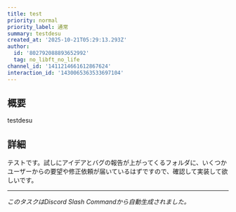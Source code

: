```yaml
---
title: test
priority: normal
priority_label: 通常
summary: testdesu
created_at: '2025-10-21T05:29:13.293Z'
author:
  id: '802792088893652992'
  tag: no_libft_no_life
channel_id: '1411214661612867624'
interaction_id: '1430065363533697104'
---
```


## 概要

testdesu

## 詳細

テストです。試しにアイデアとバグの報告が上がってくるフォルダに、いくつかユーザーからの要望や修正依頼が届いているはずですので、確認して実装して欲しいです。

---

_このタスクはDiscord Slash Commandから自動生成されました。_